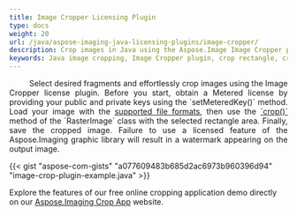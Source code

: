 ```yaml
---
title: Image Cropper Licensing Plugin
type: docs
weight: 20
url: /java/aspose-imaging-java-licensing-plugins/image-cropper/
description: Crop images in Java using the Aspose.Image Image Cropper plugin, which provides precise cropping of rectangular areas and fragments.
keywords: Java image cropping, Image Cropper plugin, crop rectangle, cropping tool, crop fragments
---
```


<p align='justify'>
&nbsp;&nbsp;&nbsp;&nbsp;&nbsp;&nbsp;&nbsp;&nbsp;
Select desired fragments and effortlessly crop images using the Image Cropper license plugin. Before you start, obtain a Metered license by providing your public and private keys using the `setMeteredKey()` method. Load your image with the <a href="/imaging/java/supported-file-formats/">supported file formats</a>, then use the <a href="https://reference.aspose.com/imaging/java/com.aspose.imaging/rasterimage/#crop-com.aspose.imaging.Rectangle-">`crop()`</a> method of the `RasterImage` class with the selected rectangle area. Finally, save the cropped image. Failure to use a licensed feature of the Aspose.Imaging graphic library will result in a watermark appearing on the output image.
</p>

{{< gist "aspose-com-gists" "a077609483b685d2ac6973b960396d94" "image-crop-plugin-example.java" >}}

Explore the features of our free online cropping application demo directly on our <a href="https://products.aspose.app/imaging/image-crop">Aspose.Imaging Crop App</a> website.
